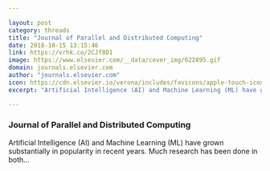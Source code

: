 ```yaml
---

layout: post
category: threads
title: "Journal of Parallel and Distributed Computing"
date: 2018-10-15 13:15:46
link: https://vrhk.co/2CJf8O1
image: https://www.elsevier.com/__data/cover_img/622895.gif
domain: journals.elsevier.com
author: "journals.elsevier.com"
icon: https://cdn.elsevier.io/verona/includes/favicons/apple-touch-icon-57x57.png
excerpt: "Artificial Intelligence (AI) and Machine Learning (ML) have grown substantially in popularity in recent years. Much research has been done in both..."

---
```


### Journal of Parallel and Distributed Computing

Artificial Intelligence (AI) and Machine Learning (ML) have grown substantially in popularity in recent years. Much research has been done in both...